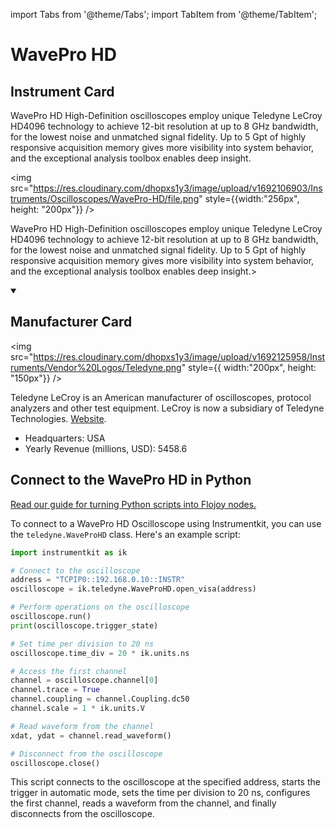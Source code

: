 
import Tabs from '@theme/Tabs';
import TabItem from '@theme/TabItem';

# WavePro HD

## Instrument Card

<div className="flex">

<div>

WavePro HD High-Definition oscilloscopes employ unique Teledyne LeCroy HD4096 technology to achieve 12-bit resolution at up to 8 GHz bandwidth, for the lowest noise and unmatched signal fidelity. Up to 5 Gpt of highly responsive acquisition memory gives more visibility into system behavior, and the exceptional analysis toolbox enables deep insight.

</div>

<img src="https://res.cloudinary.com/dhopxs1y3/image/upload/v1692106903/Instruments/Oscilloscopes/WavePro-HD/file.png" style={{width:"256px", height: "200px"}} />

</div>

WavePro HD High-Definition oscilloscopes employ unique Teledyne LeCroy HD4096 technology to achieve 12-bit resolution at up to 8 GHz bandwidth, for the lowest noise and unmatched signal fidelity. Up to 5 Gpt of highly responsive acquisition memory gives more visibility into system behavior, and the exceptional analysis toolbox enables deep insight.>

<details open>
<summary><h2>Manufacturer Card</h2></summary>

<img src="https://res.cloudinary.com/dhopxs1y3/image/upload/v1692125958/Instruments/Vendor%20Logos/Teledyne.png" style={{ width:"200px", height: "150px"}} />

Teledyne LeCroy is an American manufacturer of oscilloscopes, protocol analyzers and other test equipment. LeCroy is now a subsidiary of Teledyne Technologies. <a href="https://www.teledynelecroy.com/">Website</a>.

<ul>
  <li>Headquarters: USA</li>
  <li>Yearly Revenue (millions, USD): 5458.6</li>
</ul>
</details>

## Connect to the WavePro HD in Python

[Read our guide for turning Python scripts into Flojoy nodes.](https://docs.flojoy.ai/custom-nodes/creating-custom-node/)


<Tabs>
<TabItem value="Instrumentkit" label="Instrumentkit">

To connect to a WavePro HD Oscilloscope using Instrumentkit, you can use the `teledyne.WaveProHD` class. Here's an example script:

```python
import instrumentkit as ik

# Connect to the oscilloscope
address = "TCPIP0::192.168.0.10::INSTR"
oscilloscope = ik.teledyne.WaveProHD.open_visa(address)

# Perform operations on the oscilloscope
oscilloscope.run()
print(oscilloscope.trigger_state)

# Set time per division to 20 ns
oscilloscope.time_div = 20 * ik.units.ns

# Access the first channel
channel = oscilloscope.channel[0]
channel.trace = True
channel.coupling = channel.Coupling.dc50
channel.scale = 1 * ik.units.V

# Read waveform from the channel
xdat, ydat = channel.read_waveform()

# Disconnect from the oscilloscope
oscilloscope.close()
```

This script connects to the oscilloscope at the specified address, starts the trigger in automatic mode, sets the time per division to 20 ns, configures the first channel, reads a waveform from the channel, and finally disconnects from the oscilloscope.

</TabItem>
</Tabs>